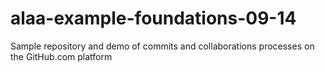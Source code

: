 alaa-example-foundations-09-14
==============================

Sample repository and demo of commits and collaborations processes on the GitHub.com platform
